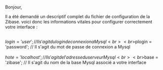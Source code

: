 Bonjour,

Il a été demandé un descriptif complet du fichier de configuration de la Zibase. voici donc les informations vitales pour configurer correctement votre interface :

<br>$login = 'user';      // Il s'agit du login de connexion a Mysql<br>
<br>$plogin = 'password'; // Il s'agit du mot de passe de connexion a Mysql<br>
<br>$hote = 'localhost';  // Il s'agit de l'adresse du serveur Mysql<br>
<br>$base = 'zibase';     // Il s'agit du nom de la base Mysql associé a votre interface